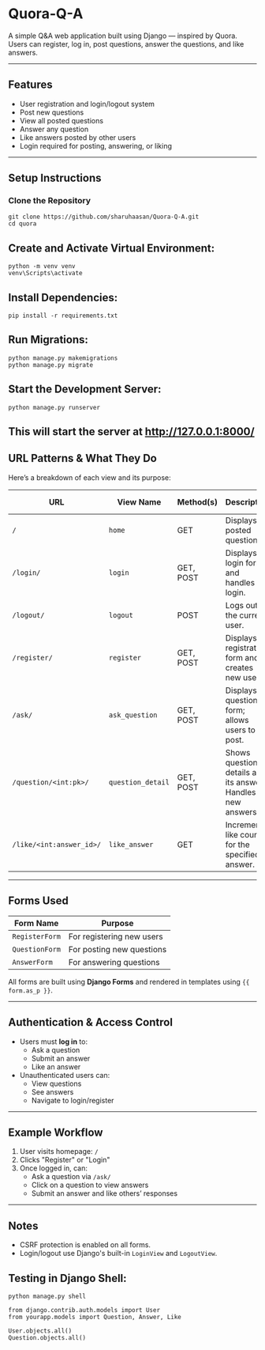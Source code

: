 # Quora-Q-A

A simple Q&A web application built using Django — inspired by Quora.  
Users can register, log in, post questions, answer the questions, and like answers.

---

## Features

- User registration and login/logout system
- Post new questions
- View all posted questions
- Answer any question
- Like answers posted by other users
- Login required for posting, answering, or liking

---

##  Setup Instructions

###  Clone the Repository

```
git clone https://github.com/sharuhaasan/Quora-Q-A.git
cd quora
```

##  Create and Activate Virtual Environment:
```
python -m venv venv
venv\Scripts\activate
```

##  Install Dependencies:
```
pip install -r requirements.txt
```

##  Run Migrations:
```
python manage.py makemigrations
python manage.py migrate
```

##  Start the Development Server:
```
python manage.py runserver
```
This will start the server at http://127.0.0.1:8000/
---

##  URL Patterns & What They Do

Here’s a breakdown of each view and its purpose:

| URL                         | View Name         | Method(s) | Description                                                  | Login Required   |
|---------------------------- |-------------------|-----------|--------------------------------------------------------------|------------------|
| `/`                         | `home`            | GET       | Displays all posted questions.                               | ❌               |
| `/login/`                   | `login`           | GET, POST | Displays login form and handles login.                       | ❌               |
| `/logout/`                  | `logout`          | POST      | Logs out the current user.                                   | ✅               |
| `/register/`                | `register`        | GET, POST | Displays registration form and creates new user.             | ❌               |
| `/ask/`                     | `ask_question`    | GET, POST | Displays question form; allows users to post.                | ✅               |
| `/question/<int:pk>/`       | `question_detail` | GET, POST | Shows question details and its answers. Handles new answers. | ✅ (for posting) |
| `/like/<int:answer_id>/`    | `like_answer`     | GET       | Increments like count for the specified answer.              | ✅               |

---

##  Forms Used

| Form Name          | Purpose                          |
|--------------------|----------------------------------|
| `RegisterForm` | For registering new users        |
| `QuestionForm`     | For posting new questions        |
| `AnswerForm`       | For answering questions          |

All forms are built using **Django Forms** and rendered in templates using `{{ form.as_p }}`.

---

##  Authentication & Access Control

- Users must **log in** to:
  - Ask a question
  - Submit an answer
  - Like an answer
- Unauthenticated users can:
  - View questions
  - See answers
  - Navigate to login/register

---

##  Example Workflow

1. User visits homepage: `/`
2. Clicks "Register" or "Login"
3. Once logged in, can:
   - Ask a question via `/ask/`
   - Click on a question to view answers
   - Submit an answer and like others’ responses

---

##  Notes

- CSRF protection is enabled on all forms.
- Login/logout use Django's built-in `LoginView` and `LogoutView`.


##  Testing in Django Shell:
```
python manage.py shell
```
```
from django.contrib.auth.models import User
from yourapp.models import Question, Answer, Like

User.objects.all()
Question.objects.all()
```


